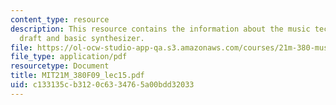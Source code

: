 ```yaml
---
content_type: resource
description: This resource contains the information about the music technology, project
  draft and basic synthesizer.
file: https://ol-ocw-studio-app-qa.s3.amazonaws.com/courses/21m-380-music-and-technology-contemporary-history-and-aesthetics-fall-2009/c133135cb3120c6334765a00bdd32033_MIT21M_380F09_lec15.pdf
file_type: application/pdf
resourcetype: Document
title: MIT21M_380F09_lec15.pdf
uid: c133135c-b312-0c63-3476-5a00bdd32033
---
```


